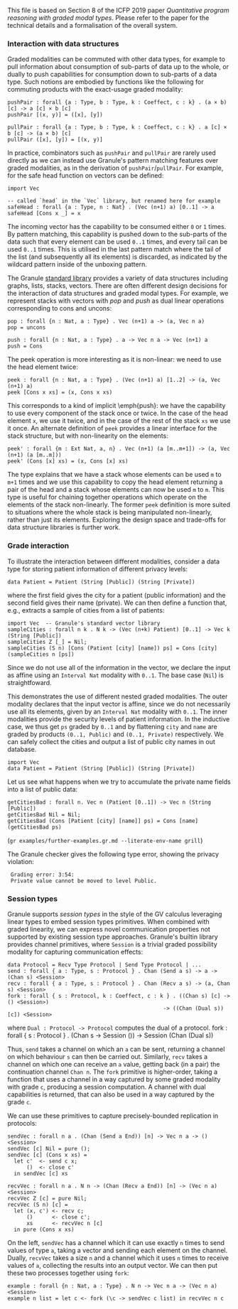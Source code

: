 This file is based on Section 8 of the ICFP 2019 paper _Quantitative program
reasoning with graded modal types_.
Please refer to the paper for the technical details and a formalisation of the
overall system.

### Interaction with data structures

Graded modalities can be commuted with other data types, for example
to pull information about consumption of sub-parts of data up to the
whole, or dually to push capabilities for consumption down to
sub-parts of a data type. Such notions are embodied by functions like
the following for commuting products with the exact-usage graded
modality:

~~~ granule
pushPair : forall {a : Type, b : Type, k : Coeffect, c : k} . (a × b) [c] -> a [c] × b [c]
pushPair [(x, y)] = ([x], [y])
~~~

~~~ granule
pullPair : forall {a : Type, b : Type, k : Coeffect, c : k} . a [c] × b [c] -> (a × b) [c]
pullPair ([x], [y]) = [(x, y)]
~~~

In practice, combinators such as `pushPair` and `pullPair` are rarely
used directly as we can instead use Granule's pattern matching
features over graded modalities, as in the derivation of
`pushPair`/`pullPair`. For example, for the safe head function on
vectors can be defined:

~~~ granule
import Vec

-- called `head` in the `Vec` library, but renamed here for example
safeHead : forall {a : Type, n : Nat} . (Vec (n+1) a) [0..1] -> a
safeHead [Cons x _] = x
~~~

The incoming vector has the capability to be consumed either `0` or
`1` times. By pattern matching, this capability is pushed down to the
sub-parts of the data such that every element can be used `0..1`
times, and every tail can be used `0..1` times. This is utilised in
the last pattern match where the tail of the list (and subsequently
all its elements) is discarded, as indicated by the wildcard pattern
inside of the unboxing pattern.

The Granule
[standard library](https://github.com/granule-project/granule/tree/master/StdLib)
provides a variety of data structures including graphs, lists, stacks,
vectors. There are often different design decisions for the interaction
of data structures and graded modal types. For example, we represent
stacks with vectors with _pop_ and _push_ as dual linear operations
corresponding to cons and uncons:

~~~ granule
pop : forall {n : Nat, a : Type} . Vec (n+1) a -> (a, Vec n a)
pop = uncons

push : forall {n : Nat, a : Type} . a -> Vec n a -> Vec (n+1) a
push = Cons
~~~

The peek operation is more interesting as it is non-linear: we need to
use the head element twice:

~~~ granule
peek : forall {n : Nat, a : Type} . (Vec (n+1) a) [1..2] -> (a, Vec (n+1) a)
peek [Cons x xs] = (x, Cons x xs)
~~~

This corresponds to a kind of implicit \emph{push}: we have the
capability to use every component of the stack once or twice. In the
case of the head element `x`, we use it twice, and in the case of the
rest of the stack `xs` we use it once. An alternate definition of
`peek` provides a linear interface for the stack structure, but with
non-linearity on the elements:

~~~ granule
peek' : forall {m : Ext Nat, a, n} . Vec (n+1) (a [m..m+1]) -> (a, Vec (n+1) (a [m..m]))
peek' (Cons [x] xs) = (x, Cons [x] xs)
~~~

The type explains that we have a stack whose elements can be used
`m` to `m+1` times and we use this capability to copy
the head element returning a pair of the head and a stack whose
elements can now be used `m` to `m`.  This type is
useful for chaining together operations which operate on the elements
of the stack non-linearly. The former `peek` definition is more
suited to situations where the whole stack is being manipulated
non-linearly, rather than just its elements. Exploring the design
space and trade-offs for data structure libraries is further work.

### Grade interaction
To illustrate the interaction between different modalities,
consider a data type for storing patient
information of different privacy levels:

~~~ granule
data Patient = Patient (String [Public]) (String [Private])
~~~

where the first field gives the city for a patient (public information) and
the second field gives their name (private). We can
then define a function that, e.g., extracts a sample of cities
from a list of patients:


~~~ granule
import Vec  -- Granule's standard vector library
sampleCities : forall n k . N k -> (Vec (n+k) Patient) [0..1] -> Vec k (String [Public])
sampleCities Z [_] = Nil;
sampleCities (S n) [Cons (Patient [city] [name]) ps] = Cons [city] (sampleCities n [ps])
~~~

Since we do not use all of the information in the vector, we declare
the input as affine using an `Interval Nat` modality with `0..1`. The
base case (`Nil`) is straightfoward.

This demonstrates the use of different nested graded modalities.  The
outer modality declares that the input vector is affine, since we do
not necessarily use all its elements, given by an `Interval Nat`
modality with `0..1`.  The inner modalities provide the security
levels of patient information.  In the inductive case, we thus get
`ps` graded by `0..1` and by flattening `city` and `name` are graded
by products `(0..1, Public)` and `(0..1, Private)` respectively.  We
can safely collect the cities and output a list of public city names
in out database.

~~~ grill
import Vec
data Patient = Patient (String [Public]) (String [Private])
~~~

Let us see what happens when we try to accumulate the private name fields into a list
of public data:

~~~ grill
getCitiesBad : forall n. Vec n (Patient [0..1]) -> Vec n (String [Public])
getCitiesBad Nil = Nil;
getCitiesBad (Cons [Patient [city] [name]] ps) = Cons [name] (getCitiesBad ps)
~~~
(`gr examples/further-examples.gr.md --literate-env-name grill`)

The Granule checker gives the following type error, showing the
privacy violation:

     Grading error: 3:54:
     Private value cannot be moved to level Public.

### Session types

Granule supports *session types* in the style of the GV calculus
leveraging linear types to embed session types primitives.  When
combined with graded linearity, we can express novel communication
properties not supported by existing session type approaches.
Granule's builtin library provides channel primitives, where `Session` is
a trivial graded possibility modality for capturing communication
effects:


~~~
data Protocol = Recv Type Protocol | Send Type Protocol | ...
send : forall { a : Type, s : Protocol } . Chan (Send a s) -> a -> (Chan s) <Session>
recv : forall { a : Type, s : Protocol } . Chan (Recv a s) -> (a, Chan s) <Session>
fork : forall { s : Protocol, k : Coeffect, c : k } . ((Chan s) [c] -> () <Session>)
                                                 -> ((Chan (Dual s)) [c]) <Session>
~~~

where `Dual : Protocol -> Protocol` computes the dual of a protocol.
 fork : forall { s : Protocol } . (Chan s -> Session ()) -> Session (Chan (Dual s))

Thus,  `send` takes a channel on which an `a` can be
sent, returning a channel on which behaviour `s` can then
be carried out. Similarly, `recv` takes a channel
on which one can receive an `a` value, getting back (in a pair)
the continuation channel `Chan n`. The `fork`
primitive is higher-order, taking a function that uses a
channel in a way captured by some graded modality with grade
`c`, producing
a session computation. A channel with dual capabilities is returned,
that can also be used in a way captured by the grade `c`.

We can use these primitives to capture precisely-bounded replication
in protocols:

~~~ granule
sendVec : forall n a . (Chan (Send a End)) [n] -> Vec n a -> () <Session>
sendVec [c] Nil = pure ();
sendVec [c] (Cons x xs) =
  let c'  <- send c x;
      ()  <- close c'
  in sendVec [c] xs
~~~

~~~ granule
recvVec : forall n a . N n -> (Chan (Recv a End)) [n] -> (Vec n a) <Session>
recvVec Z [c] = pure Nil;
recvVec (S n) [c] =
  let (x, c') <- recv c;
      ()      <- close c';
      xs      <- recvVec n [c]
  in pure (Cons x xs)
~~~

On the left, `sendVec` has a channel which it can use exactly `n`
times to send values of type `a`, taking a vector and sending each
element on the channel.  Dually, `recvVec` takes a size `n` and a
channel which it uses `n` times to receive values of `a`, collecting
the results into an output vector. We can then put these two processes
together using `fork`:

~~~ granule
example : forall {n : Nat, a : Type} . N n -> Vec n a -> (Vec n a) <Session>
example n list = let c <- fork (\c -> sendVec c list) in recvVec n c
~~~
